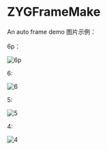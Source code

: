 # ZYGFrameMake
An auto frame demo 
图片示例：

6p：

![6p](https://github.com/hungryBoy/ZYGFrameMake/blob/master/Simulator%20Screen%20Shot%202016%E5%B9%B44%E6%9C%889%E6%97%A5%20%E4%B8%8B%E5%8D%883.55.25.png)

6:

![6](https://github.com/hungryBoy/ZYGFrameMake/blob/master/Simulator%20Screen%20Shot%202016%E5%B9%B44%E6%9C%889%E6%97%A5%20%E4%B8%8B%E5%8D%883.59.55.png)

5:

![5](https://github.com/hungryBoy/ZYGFrameMake/blob/master/Simulator%20Screen%20Shot%202016%E5%B9%B44%E6%9C%889%E6%97%A5%20%E4%B8%8B%E5%8D%884.00.31.png)

4:

![4](https://github.com/hungryBoy/ZYGFrameMake/blob/master/Simulator%20Screen%20Shot%202016%E5%B9%B44%E6%9C%889%E6%97%A5%20%E4%B8%8B%E5%8D%884.01.12.png)
